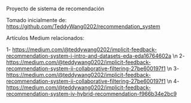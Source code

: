 Proyecto de sistema de recomendación

Tomado inicialmente de: https://github.com/TeddyWang0202/recommendation_system

Artículos Medium relacionados: 

1- https://medium.com/@teddywang0202/implicit-feedback-recommendation-system-i-intro-and-datasets-eda-eda16764602a \n
2- https://medium.com/@teddywang0202/implicit-feedback-recommendation-system-ii-collaborative-filtering-27be600197f1 \n
3- https://medium.com/@teddywang0202/implicit-feedback-recommendation-system-ii-collaborative-filtering-27be600197f1 \n 
4- https://medium.com/@teddywang0202/implicit-feedback-recommendation-system-iv-hybrid-recommendation-f966b34e2bc9
